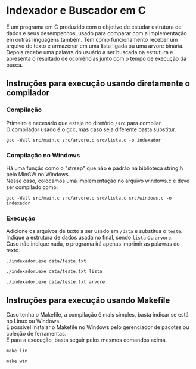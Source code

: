 # Indexador e Buscador em C
É um programa em C produzido com o objetivo de estudar estrutura de dados e seus desempenhos, usado para comparar com a implementação em outras linguagens também. Tem como funcionamento receber um arquivo de texto e armazenar em uma lista ligada ou uma árvore binária. Depois recebe uma palavra do usuário a ser buscada na estrutura e apresenta o resultado de ocorrências junto com o tempo de execução da busca.

## Instruções para execução usando diretamente o compilador

### Compilação

Primeiro é necesário que esteja no diretório `/src` para compilar.\
O compilador usado é o gcc, mas caso seja diferente basta substitur.

```
gcc -Wall src/main.c src/arvore.c src/lista.c -o indexador
```

### Compilação no Windows

Há uma função como o "strsep" que não é padrão na biblioteca string.h pelo MinGW no Windows.\
Nesse caso, colocamos uma implementação no arquivo windows.c e deve ser compilado como:

```
gcc -Wall src/main.c src/arvore.c src/lista.c src/windows.c -o indexador
```

### Execução

Adicione os arquivos de texto a ser usado em `/data` e substitua o `teste`.\
Indique a estrutura de dados usada no final, sendo `lista` ou `arvore`.\
Caso não indique nada, o programa irá apenas imprimir as palavras do texto.

```
./indexador.exe data/teste.txt
```
```
./indexador.exe data/teste.txt lista
```
```
./indexador.exe data/teste.txt arvore
```

## Instruções para execução usando Makefile

Caso tenha o Makefile, a compilação é mais simples, basta indicar se está no Linux ou Windows.\
É possível instalar o Makefile no Windows pelo gerenciador de pacotes ou coleção de ferramentas.\
E para a execução, basta seguir pelos mesmos comandos acima.

```
make lin
```
```
make win
```
